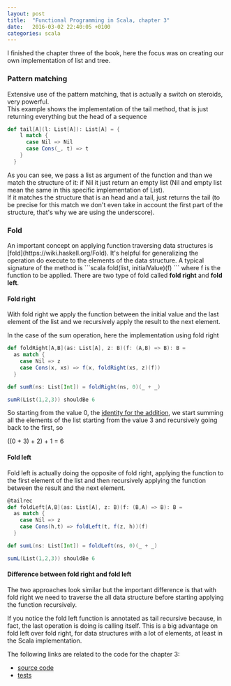 ```yaml
---
layout: post
title:  "Functional Programming in Scala, chapter 3"
date:   2016-03-02 22:40:05 +0100
categories: scala
---
```


I finished the chapter three of the book, here the focus was on creating our own implementation of list and tree.

<h3>Pattern matching</h3>
Extensive use of the pattern matching, that is actually a switch on steroids, very powerful.<br>
This example shows the implementation of the tail method, that is just returning everything but the head of a sequence

```scala
def tail[A](l: List[A]): List[A] = {
    l match {
      case Nil => Nil
      case Cons(_, t) => t
    }
  }
```
As you can see, we pass a list as argument of the function and than we match the structure of it: if Nil it just return an empty list (Nil and empty list mean the same in this specific implementation of List).  
If it matches the structure that is an head and a tail, just returns the tail (to be precise for this match we don't even take in account the first part of the structure, that's why we are using the underscore).

<h3>Fold</h3>
An important concept on applying function traversing data structures is [fold](https://wiki.haskell.org/Fold).  
It's helpful for generalizing the operation do execute to the elements of the data structure. A typical signature of the method is
```scala
fold(list, initialValue)(f)
```
where f is the function to be applied.  
There are two type of fold called <b>fold right</b> and <b>fold left</b>.

<h4>Fold right</h4>
With fold right we apply the function between the initial value and the last element of the list and we recursively apply the result to the next element.

In the case of the sum operation, here the implementation using fold right

```scala
def foldRight[A,B](as: List[A], z: B)(f: (A,B) => B): B =
  as match {
    case Nil => z
    case Cons(x, xs) => f(x, foldRight(xs, z)(f))
  }

def sumR(ns: List[Int]) = foldRight(ns, 0)(_ + _)

sumR(List(1,2,3)) shouldBe 6
```
So starting from the value 0, the [identity for the addition](https://en.wikipedia.org/wiki/Identity_element), we start summing all the elements of the list starting from the value 3 and recursively going back to the first, so

((0 + 3) + 2) + 1 = 6   

<h4>Fold left</h4>
Fold left is actually doing the opposite of fold right, applying the function to the first element of the list and then recursively applying the function between the result and the next element.

```scala
@tailrec
def foldLeft[A,B](as: List[A], z: B)(f: (B,A) => B): B =
  as match {
    case Nil => z
    case Cons(h,t) => foldLeft(t, f(z, h))(f)
  }

def sumL(ns: List[Int]) = foldLeft(ns, 0)(_ + _)

sumL(List(1,2,3)) shouldBe 6
```

<h4>Difference between fold right and fold left</h4>
The two approaches look similar but the important difference is that with fold right we need to traverse the all data structure before starting applying the function recursively.

If you notice the fold left function is annotated as tail recursive because, in fact, the last operation is doing is calling itself. This is a big advantage on fold left over fold right, for data structures with a lot of elements, at least in the Scala implementation.

The following links are related to the code for the chapter 3:
* [source code][fpis-ch03-repo]
* [tests][fpis-ch03-test-repo]

[fpis-ch03-repo]: https://github.com/mtraina/functional-programming-in-scala/tree/master/src/main/scala/com/mtraina/fpis/chapter03

[fpis-ch03-test-repo]: https://github.com/mtraina/functional-programming-in-scala/tree/master/src/test/scala/com/mtraina/fpis/chapter03
